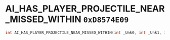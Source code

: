 # AI_HAS_PLAYER_PROJECTILE_NEAR_MISSED_WITHIN `0xD8574E09`

```cpp
int AI_HAS_PLAYER_PROJECTILE_NEAR_MISSED_WITHIN(int _Unk0, int _Unk1, int _Unk2);
```